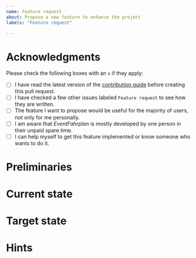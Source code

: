 ```yaml
---
name: Feature request
about: Propose a new feature to enhance the project
labels: "Feature request"

---
```


# Acknowledgments
Please check the following boxes with an `x` if they apply:
* [ ] I have read the latest version of the [contribution guide](
  https://github.com/EventFahrplan/EventFahrplan/blob/master/CONTRIBUTING.md) before creating this pull request.
* [ ] I have checked a few other issues labeled `Feature request` to see how they are written.
* [ ] The feature I want to propose would be useful for the majority of users, not only for me personally.
* [ ] I am aware that _EventFahrplan_ is mostly developed by one person in their unpaid spare time.
* [ ] I can help myself to get this feature implemented or know someone who wants to do it.

# Preliminaries
<!--
- Provide context about the feature
- or how to prepare the app to get started.
- Explain your motivation.
-->

# Current state
<!--
- What and how is the app doing now?
- Add a screenshot or screen recording.
-->

# Target state
<!--
- What and how is the app doing after the change?
- Provide a sketch, screenshot or screen recording if possible.
-->

# Hints
<!--
- Add code links, reference documentation or examples.
-->
